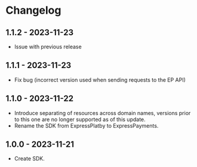 # Changelog

## 1.1.2 - 2023-11-23
* Issue with previous release

## 1.1.1 - 2023-11-23
* Fix bug (incorrect version used when sending requests to the EP API)

## 1.1.0 - 2023-11-22
* Introduce separating of resources across domain names, versions prior to this one are no longer supported as of this update.
* Rename the SDK from ExpressPlatby to ExpressPayments.

## 1.0.0 - 2023-11-21
* Create SDK.
